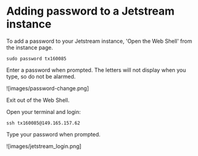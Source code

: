 # Adding password to a Jetstream instance

To add a password to your Jetstream instance, 'Open the Web Shell' from the instance page.

```
sudo password tx160085
```
Enter a password when prompted. The letters will not display when you type, so do not be alarmed.

![images/password-change.png]

Exit out of the Web Shell.

Open your terminal and login:

```
ssh tx160085@149.165.157.62
```

Type your password when prompted.

![images/jetstream_login.png]
